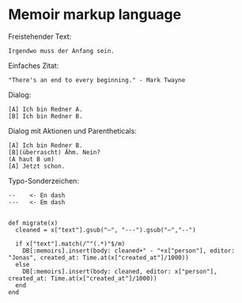Memoir markup language
======================

Freistehender Text:

    Irgendwo muss der Anfang sein.

Einfaches Zitat:

    "There's an end to every beginning." - Mark Twayne

Dialog:

    [A] Ich bin Redner A.
    [B] Ich bin Redner B.

Dialog mit Aktionen und Parentheticals:

    [A] Ich bin Redner B.
    [B](überrascht) Ähm. Nein?
    (A haut B um)
    [A] Jetzt schon.


Typo-Sonderzeichen:

    --    <- En dash
    ---   <- Em dash


    def migrate(x)
      cleaned = x["text"].gsub("–", "---").gsub("–","--")

      if x["text"].match(/^"(.*)"$/m)
        DB[:memoirs].insert(body: cleaned+" - "+x["person"], editor: "Jonas", created_at: Time.at(x["created_at"]/1000))
      else
        DB[:memoirs].insert(body: cleaned, editor: x["person"], created_at: Time.at(x["created_at"]/1000))
      end
    end
